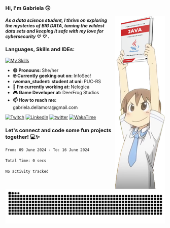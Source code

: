 ### Hi, I'm Gabriela 🙃

<img align='right' src= "https://raw.githubusercontent.com/MarnieGrenat/images-readme/main/java%20book%20edited2.png" width="159">

#### _As a data science student, I  thrive on exploring the mysteries of BIG DATA, taming the wildest data sets and keeping it safe with my love for cybersecurity ♡ 	♡ ._

### Languages, Skills and IDEs:

[![My Skills](https://skillicons.dev/icons?i=py,java,js,cpp,c,html,css,swift,git,mysql,sqlite,regex,raspberrypi,flask,pytorch,latex,linux,arduino,vscode,eclipse,&perline=10)](https://skillicons.dev)
<ul>
 <li align="left"> 
  <strong>  😄 Pronouns: </strong> She/her
 </li>
 <li align="left"> 
  <strong> 🤓 Currently geeking out on: </strong> InfoSec! 
 </li>
 <li align="left"> 
  <strong>  	:woman_student: student at uni:  </strong> PUC-RS
 </li>
 <li align="left"> 
  <strong>  👀 I’m currently working at: </strong> Nelogica
 </li>
  <li align="left"> 
  <strong>  🎮 Game Developer at: </strong> DeerFrog Studios
 </li>
 <li align="left"> 
  <strong> 📫 How to reach me: </strong> gabriela.dellamora@gmail.com
 </li>
</ul> 

[![Twitch](https://img.shields.io/badge/Twitch-9146FF?style=for-the-badge&logo=twitch&logoColor=white)](https://www.twitch.tv/MarnieGrenat)
[![LinkedIn](https://img.shields.io/badge/LinkedIn-0077B5?style=for-the-badge&logo=linkedin&logoColor=white)](https://www.linkedin.com/in/gabriela-dellamora/) 
[![twitter](https://img.shields.io/badge/twitter-1DA1F2?style=for-the-badge&logo=twitter&logoColor=white)](https://twitter.com/MarnieGrenat)
[![WakaTime](https://img.shields.io/badge/wakatime-1DA1F2?style=for-the-badge&logo=wakatime&logoColor=white)](https://wakatime.com/@MarnieGrenat)

### Let's connect and code some fun projects together! 💻✨

<!--START_SECTION:waka-->

```txt
From: 09 June 2024 - To: 16 June 2024

Total Time: 0 secs

No activity tracked
```

<!--END_SECTION:waka-->

![Snake animation](https://github.com/MarnieGrenat/MarnieGrenat/blob/output/github-contribution-grid-snake-dark.svg)
